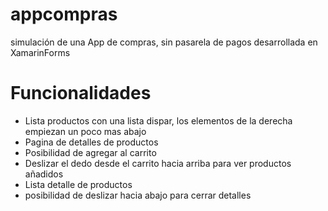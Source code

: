 # appcompras
simulación de una App de compras, sin pasarela de pagos desarrollada en XamarinForms

# Funcionalidades
- Lista productos con una lista dispar, los elementos de la derecha empiezan un poco mas abajo
- Pagina de detalles de productos
- Posibilidad de agregar al carrito
- Deslizar el dedo desde el carrito hacia arriba para ver productos añadidos
- Lista detalle de productos
- posibilidad de deslizar hacia abajo para cerrar detalles
